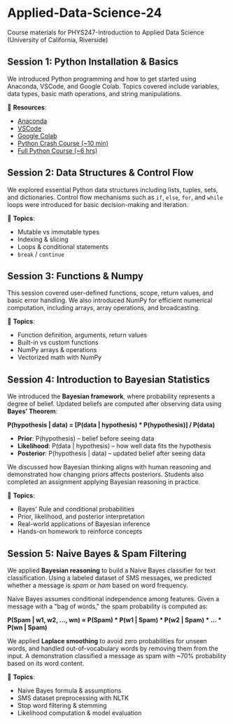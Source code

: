 # Applied-Data-Science-24
Course materials for PHYS247-Introduction to Applied Data Science (University of California, Riverside)

## Session 1: Python Installation & Basics
We introduced Python programming and how to get started using Anaconda, VSCode, and Google Colab. Topics covered include variables, data types, basic math operations, and string manipulations.

📌 **Resources**:
- [Anaconda](https://docs.anaconda.com/free/anaconda/index.html)
- [VSCode](https://code.visualstudio.com/)
- [Google Colab](https://colab.research.google.com/)
- [Python Crash Course (~10 min)](https://www.youtube.com/watch?v=fWjsdhR3z3c)
- [Full Python Course (~6 hrs)](https://www.youtube.com/watch?v=_uQrJ0TkZlc)

## Session 2: Data Structures & Control Flow
We explored essential Python data structures including lists, tuples, sets, and dictionaries. Control flow mechanisms such as `if`, `else`, `for`, and `while` loops were introduced for basic decision-making and iteration.

📌 **Topics**:
- Mutable vs immutable types
- Indexing & slicing
- Loops & conditional statements
- `break` / `continue`

## Session 3: Functions & Numpy
This session covered user-defined functions, scope, return values, and basic error handling. We also introduced NumPy for efficient numerical computation, including arrays, array operations, and broadcasting.

📌 **Topics**:
- Function definition, arguments, return values
- Built-in vs custom functions
- NumPy arrays & operations
- Vectorized math with NumPy

## Session 4: Introduction to Bayesian Statistics

We introduced the **Bayesian framework**, where probability represents a degree of belief. Updated beliefs are computed after observing data using **Bayes’ Theorem**:

**P(hypothesis | data) = [P(data | hypothesis) * P(hypothesis)] / P(data)**

- **Prior**: P(hypothesis) – belief before seeing data  
- **Likelihood**: P(data | hypothesis) – how well data fits the hypothesis  
- **Posterior**: P(hypothesis | data) – updated belief after seeing data

We discussed how Bayesian thinking aligns with human reasoning and demonstrated how changing priors affects posteriors. Students also completed an assignment applying Bayesian reasoning in practice.

📌 **Topics**:
- Bayes' Rule and conditional probabilities
- Prior, likelihood, and posterior interpretation
- Real-world applications of Bayesian inference
- Hands-on homework to reinforce concepts

## Session 5: Naive Bayes & Spam Filtering

We applied **Bayesian reasoning** to build a Naive Bayes classifier for text classification. Using a labeled dataset of SMS messages, we predicted whether a message is *spam* or *ham* based on word frequency.

Naive Bayes assumes conditional independence among features. Given a message with a "bag of words," the spam probability is computed as:

**P(Spam | w1, w2, ..., wn) ∝ P(Spam) * P(w1 | Spam) * P(w2 | Spam) * ... * P(wn | Spam)**

We applied **Laplace smoothing** to avoid zero probabilities for unseen words, and handled out-of-vocabulary words by removing them from the input. A demonstration classified a message as spam with ~70% probability based on its word content.

📌 **Topics**:
- Naive Bayes formula & assumptions
- SMS dataset preprocessing with NLTK
- Stop word filtering & stemming
- Likelihood computation & model evaluation